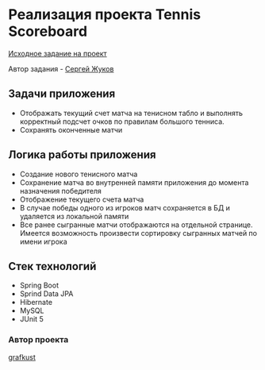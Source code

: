 # Реализация проекта Tennis Scoreboard
[Исходное задание на проект](https://zhukovsd.github.io/java-backend-learning-course/Projects/TennisScoreboard/)

Автор задания - [Сергей Жуков](https://t.me/zhukovsd)
## Задачи приложения
- Отображать текущий счет матча на тенисном табло и выполнять корректный подсчет очков по правилам большого тенниса.
- Сохранять оконченные матчи
## Логика работы приложения
- Создание нового тенисного матча
- Сохранение матча во внутренней памяти приложения до момента назначения победителя
- Отображение текущего счета матча
- В случае победы одного из игроков матч сохраняется в БД и удаляется из локальной памяти
- Все ранее сыгранные матчи отображаются на отдельной странице. Имеется возможность произвести сортировку сыгранных матчей по имени игрока
## Стек технологий
- Spring Boot
- Sprind Data JPA
- Hibernate
- MySQL
- JUnit 5
### Автор проекта
[grafkust](https://t.me/grafkust)

